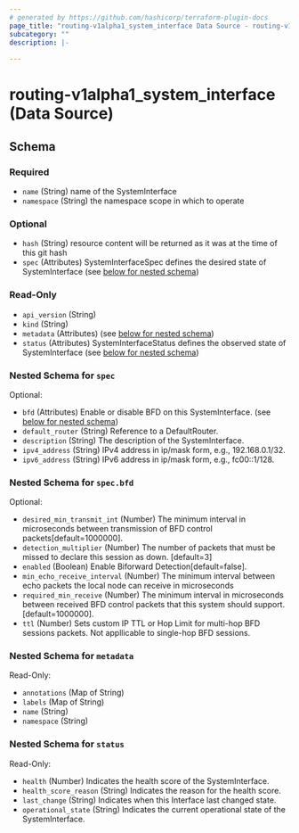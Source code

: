 ```yaml
---
# generated by https://github.com/hashicorp/terraform-plugin-docs
page_title: "routing-v1alpha1_system_interface Data Source - routing-v1alpha1"
subcategory: ""
description: |-
  
---
```


# routing-v1alpha1_system_interface (Data Source)





<!-- schema generated by tfplugindocs -->
## Schema

### Required

- `name` (String) name of the SystemInterface
- `namespace` (String) the namespace scope in which to operate

### Optional

- `hash` (String) resource content will be returned as it was at the time of this git hash
- `spec` (Attributes) SystemInterfaceSpec defines the desired state of SystemInterface (see [below for nested schema](#nestedatt--spec))

### Read-Only

- `api_version` (String)
- `kind` (String)
- `metadata` (Attributes) (see [below for nested schema](#nestedatt--metadata))
- `status` (Attributes) SystemInterfaceStatus defines the observed state of SystemInterface (see [below for nested schema](#nestedatt--status))

<a id="nestedatt--spec"></a>
### Nested Schema for `spec`

Optional:

- `bfd` (Attributes) Enable or disable BFD on this SystemInterface. (see [below for nested schema](#nestedatt--spec--bfd))
- `default_router` (String) Reference to a DefaultRouter.
- `description` (String) The description of the SystemInterface.
- `ipv4_address` (String) IPv4 address in ip/mask form, e.g., 192.168.0.1/32.
- `ipv6_address` (String) IPv6 address in ip/mask form, e.g., fc00::1/128.

<a id="nestedatt--spec--bfd"></a>
### Nested Schema for `spec.bfd`

Optional:

- `desired_min_transmit_int` (Number) The minimum interval in microseconds between transmission of BFD control packets[default=1000000].
- `detection_multiplier` (Number) The number of packets that must be missed to declare this session as down. [default=3]
- `enabled` (Boolean) Enable Biforward Detection[default=false].
- `min_echo_receive_interval` (Number) The minimum interval between echo packets the local node can receive in microseconds
- `required_min_receive` (Number) The minimum interval in microseconds between received BFD control packets that this system should support.[default=1000000].
- `ttl` (Number) Sets custom IP TTL or Hop Limit for multi-hop BFD sessions packets. Not appllicable to single-hop BFD sessions.



<a id="nestedatt--metadata"></a>
### Nested Schema for `metadata`

Read-Only:

- `annotations` (Map of String)
- `labels` (Map of String)
- `name` (String)
- `namespace` (String)


<a id="nestedatt--status"></a>
### Nested Schema for `status`

Read-Only:

- `health` (Number) Indicates the health score of the SystemInterface.
- `health_score_reason` (String) Indicates the reason for the health score.
- `last_change` (String) Indicates when this Interface last changed state.
- `operational_state` (String) Indicates the current operational state of the SystemInterface.
